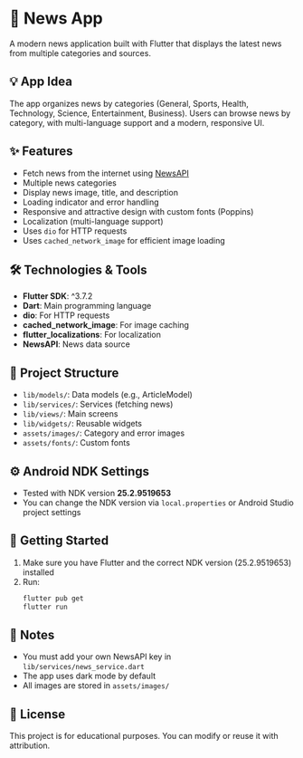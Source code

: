 # 📰 News App

A modern news application built with Flutter that displays the latest news from multiple categories and sources.

## 💡 App Idea

The app organizes news by categories (General, Sports, Health, Technology, Science, Entertainment, Business). Users can browse news by category, with multi-language support and a modern, responsive UI.

## ✨ Features
- Fetch news from the internet using [NewsAPI](https://newsapi.org/)
- Multiple news categories
- Display news image, title, and description
- Loading indicator and error handling
- Responsive and attractive design with custom fonts (Poppins)
- Localization (multi-language support)
- Uses `dio` for HTTP requests
- Uses `cached_network_image` for efficient image loading

## 🛠️ Technologies & Tools
- **Flutter SDK**: ^3.7.2
- **Dart**: Main programming language
- **dio**: For HTTP requests
- **cached_network_image**: For image caching
- **flutter_localizations**: For localization
- **NewsAPI**: News data source

## 📁 Project Structure
- `lib/models/`: Data models (e.g., ArticleModel)
- `lib/services/`: Services (fetching news)
- `lib/views/`: Main screens
- `lib/widgets/`: Reusable widgets
- `assets/images/`: Category and error images
- `assets/fonts/`: Custom fonts

## ⚙️ Android NDK Settings
- Tested with NDK version **25.2.9519653**
- You can change the NDK version via `local.properties` or Android Studio project settings

## 🚀 Getting Started
1. Make sure you have Flutter and the correct NDK version (25.2.9519653) installed
2. Run:
   ```bash
   flutter pub get
   flutter run
   ```

## 📝 Notes
- You must add your own NewsAPI key in `lib/services/news_service.dart`
- The app uses dark mode by default
- All images are stored in `assets/images/`

## 📄 License
This project is for educational purposes. You can modify or reuse it with attribution.
